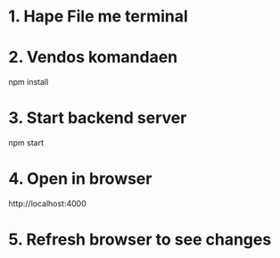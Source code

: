 # 1. Hape File me terminal

# 2. Vendos komandaen

npm install

# 3. Start backend server

npm start

# 4. Open in browser

http://localhost:4000

# 5. Refresh browser to see changes
